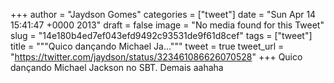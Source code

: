 
+++
author = "Jaydson Gomes"
categories = ["tweet"]
date = "Sun Apr 14 15:41:47 +0000 2013"
draft = false
image = "No media found for this Tweet"
slug = "14e180b4ed7ef043efd9492c93531de9f61d8cef"
tags = ["tweet"]
title = """Quico dançando Michael Ja..."""
tweet = true
tweet_url = "https://twitter.com/jaydson/status/323461086626070528"
+++
Quico dançando Michael Jackson no SBT. Demais aahaha

